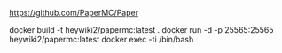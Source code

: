https://github.com/PaperMC/Paper


docker build -t heywiki2/papermc:latest .
docker run -d -p 25565:25565 heywiki2/papermc:latest
docker exec -ti <container-di> /bin/bash
